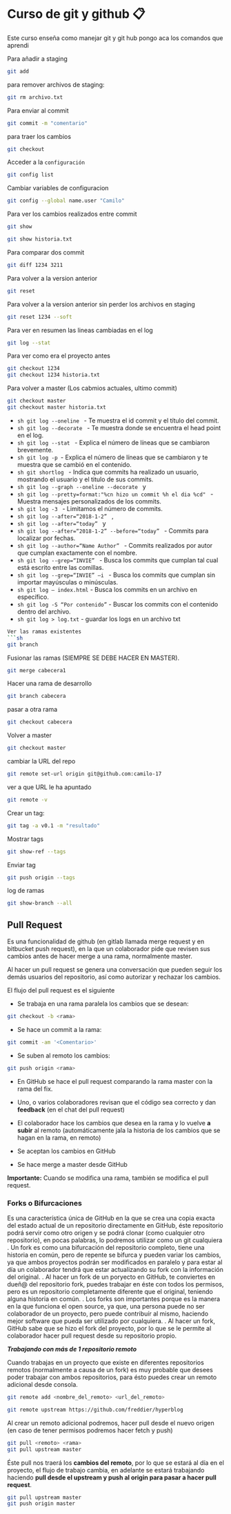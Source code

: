 # Curso de git y github 📋

Este curso enseña como manejar git y git hub pongo aca los comandos que aprendi 


Para añadir a staging
```sh
git add 
```
para remover archivos de staging:
```sh
git rm archivo.txt 
```

Para enviar al commit 
```sh
git commit -m "comentario" 
```

para traer los cambios 
```sh
git checkout 
```

Acceder a la `configuración`
```sh
git config list 
```

Cambiar variables de configuracion
```sh
git config --global name.user "Camilo"
```
Para ver los cambios realizados entre commit
```sh
git show

git show historia.txt
```

Para comparar dos commit
```sh
git diff 1234 3211
```

Para volver a la version anterior
```sh
git reset
```
Para volver a la version anterior sin perder los archivos en staging
```sh
git reset 1234 --soft
```
Para ver en resumen las lineas cambiadas en el log
```sh
git log --stat 
```
Para ver como era el proyecto antes 
```sh
git checkout 1234
git checkout 1234 historia.txt
```
Para volver a master (Los cabmios actuales, ultimo commit)
```sh
git checkout master
git checkout master historia.txt
```

* ```sh git log --oneline ``` - Te muestra el id commit y el título del commit.
* ```sh git log --decorate ``` - Te muestra donde se encuentra el head point en el log.
* ```sh git log --stat ``` - Explica el número de líneas que se cambiaron brevemente.
* ```sh git log -p ```- Explica el número de líneas que se cambiaron y te muestra que se cambió en el contenido.
* ```sh git shortlog ``` - Indica que commits ha realizado un usuario, mostrando el usuario y el titulo de sus commits.
* ```sh git log --graph --oneline --decorate ``` y
* ```sh git log --pretty=format:"%cn hizo un commit %h el dia %cd" ``` - Muestra mensajes personalizados de los commits.
* ```sh git log -3 ``` - Limitamos el número de commits.
* ```sh git log --after=“2018-1-2” ``` ,
* ```sh git log --after=“today” ``` y
* ```sh git log --after=“2018-1-2” --before=“today” ``` - Commits para localizar por fechas.
* ```sh git log --author=“Name Author” ``` - Commits realizados por autor que cumplan exactamente con el nombre.
* ```sh git log --grep=“INVIE” ``` - Busca los commits que cumplan tal cual está escrito entre las comillas.
* ```sh git log --grep=“INVIE” –i ``` - Busca los commits que cumplan sin importar mayúsculas o minúsculas.
* ```sh git log – index.html``` - Busca los commits en un archivo en específico.
* ```sh git log -S “Por contenido”``` - Buscar los commits con el contenido dentro del archivo.
* ```sh git log > log.txt``` - guardar los logs en un archivo txt

 ```sh
Ver las ramas existentes
```sh
git branch
```
Fusionar las ramas (SIEMPRE SE DEBE HACER EN MASTER).
```sh
git merge cabecera1
```


Hacer una rama de desarrollo
```sh
git branch cabecera
```

pasar a otra rama
```sh
git checkout cabecera
```

Volver a master
```sh
git checkout master
```

cambiar la URL del repo
```sh 
git remote set-url origin git@github.com:camilo-17
```

ver a que URL le ha apuntado
```sh 
git remote -v
```

Crear un tag:
```sh 
git tag -a v0.1 -m "resultado"
```
Mostrar tags
```sh 
git show-ref --tags
```

Enviar tag
```sh 
git push origin --tags
```

log de ramas
```sh 
git show-branch --all
```

## Pull Request

Es una funcionalidad de github (en gitlab llamada merge request y en bitbucket push request), en la que un colaborador pide que revisen sus cambios antes de hacer merge a una rama, normalmente master.

Al hacer un pull request se genera una conversación que pueden seguir los demás usuarios del repositorio, así como autorizar y rechazar los cambios.

El flujo del pull request es el siguiente

* Se trabaja en una rama paralela los cambios que se desean: 

```sh 
git checkout -b <rama>
```

* Se hace un commit a la rama:

```sh 
git commit -am '<Comentario>'
```

* Se suben al remoto los cambios:

```sh 
git push origin <rama>
```
 
 * En GitHub se hace el pull request comparando la rama master con la rama del fix.

 * Uno, o varios colaboradores revisan que el código sea correcto y dan **feedback** (en el chat del pull request)

 * El colaborador hace los cambios que desea en la rama y lo vuelve **a subir** al remoto (automáticamente jala la historia de los cambios que se hagan en la rama, en remoto)

 * Se aceptan los cambios en GitHub

 * Se hace merge a master desde GitHub

**Importante:** Cuando se modifica una rama, también se modifica el pull request.


### Forks o Bifurcaciones

Es una característica única de GitHub en la que se crea una copia exacta del estado actual de un repositorio directamente en GitHub, éste repositorio podrá servir como otro origen y se podrá clonar (como cualquier otro repositorio), en pocas palabras, lo podremos utilizar como un git cualquiera
.
Un fork es como una bifurcación del repositorio completo, tiene una historia en común, pero de repente se bifurca y pueden variar los cambios, ya que ambos proyectos podrán ser modificados en paralelo y para estar al día un colaborador tendrá que estar actualizando su fork con la información del original.
.
Al hacer un fork de un poryecto en GitHub, te conviertes en dueñ@ del repositorio fork, puedes trabajar en éste con todos los permisos, pero es un repositorio completamente diferente que el original, teniendo alguna historia en común.
.
Los forks son importantes porque es la manera en la que funciona el open source, ya que, una persona puede no ser colaborador de un proyecto, pero puede contribuír al mismo, haciendo mejor software que pueda ser utilizado por cualquiera.
.
Al hacer un fork, GitHub sabe que se hizo el fork del proyecto, por lo que se le permite al colaborador hacer pull request desde su repositorio propio.

***Trabajando con más de 1 repositorio remoto***

Cuando trabajas en un proyecto que existe en diferentes repositorios remotos (normalmente a causa de un fork) es muy probable que desees poder trabajar con ambos repositorios, para ésto puedes crear un remoto adicional desde consola.

```sh 
git remote add <nombre_del_remoto> <url_del_remoto> 
```

```sh 
git remote upstream https://github.com/freddier/hyperblog
```

Al crear un remoto adicional podremos, hacer pull desde el nuevo origen (en caso de tener permisos podremos hacer fetch y push)

```sh 
git pull <remoto> <rama>
git pull upstream master
```

Éste pull nos traerá los **cambios del remoto**, por lo que se estará al día en el proyecto, el flujo de trabajo cambia, en adelante se estará trabajando haciendo **pull desde el upstream y push al origin para pasar a hacer pull request**.


```sh 
git pull upstream master
git push origin master
```

